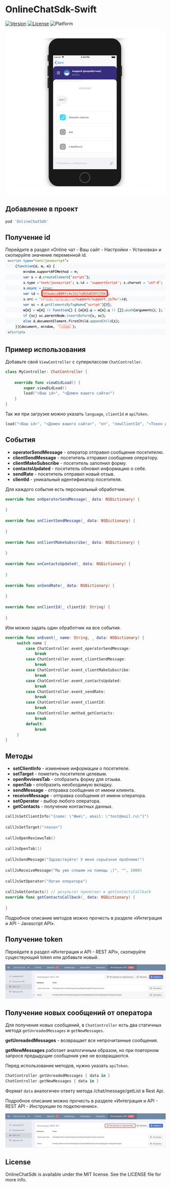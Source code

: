 # OnlineChatSdk-Swift
[![Version](https://img.shields.io/cocoapods/v/OnlineChatSdk.svg?style=flat)](https://cocoapods.org/pods/OnlineChatSdk)
[![License](https://img.shields.io/cocoapods/l/OnlineChatSdk.svg?style=flat)](https://cocoapods.org/pods/OnlineChatSdk)
![Platform](https://img.shields.io/cocoapods/p/SwiftMessages.svg?style=flat)

![](https://github.com/bekannax/OnlineChatSdk-Swift/blob/master/images/2020-08-18_17-43-31.png?raw=true)

## Добавление в проект
```ruby
pod 'OnlineChatSdk'
```

## Получение id
Перейдите в раздел «Online чат - Ваш сайт - Настройки - Установка» и скопируйте значение переменной id.
![](https://github.com/bekannax/OnlineChatSdk-Android/blob/master/images/2019-03-21_16-53-28.png?raw=true)

## Пример использования
Добавьте свой `ViewController` с суперклассом `ChatController`. 
```swift
class MyController: ChatController {
    
    override func viewDidLoad() {
        super.viewDidLoad()
        load("<Ваш id>", "<Домен вашего сайта>")
    }
}
```
Так же при загрузке можно указать `language`, `clientId` и `apiToken`.
```swift
load("<Ваш id>", "<Домен вашего сайта>", "en", "newClientId", "<Токен для доступа к Rest Api>")
```

## События
 * **operatorSendMessage** - оператор отправил сообщение посетителю.
 * **clientSendMessage** - посетитель отправил сообщение оператору.
 * **clientMakeSubscribe** - посетитель заполнил форму.
 * **contactsUpdated** - посетитель обновил информацию о себе.
 * **sendRate** - посетитель отправил новый отзыв.
 * **clientId** - уникальный идентификатор посетителя.

Для каждого события есть персональный обработчик.
```swift
override func onOperatorSendMessage(_ data: NSDictionary) {

}

override func onClientSendMessage(_ data: NSDictionary) {

}

override func onClientMakeSubscribe(_ data: NSDictionary) {

}

override func onContactsUpdated(_ data: NSDictionary) {

}

override func onSendRate(_ data: NSDictionary) {

}

override func onClientId(_ clientId: String) {

}
```
Или можно задать один обработчик на все события.
```swift
override func onEvent(_ name: String, _ data: NSDictionary) {
     switch name {
         case ChatController.event_operatorSendMessage:
             break
         case ChatController.event_clientSendMessage:
             break
         case ChatController.event_clientMakeSubscribe:
             break
         case ChatController.event_contactsUpdated:
             break
         case ChatController.event_sendRate:
             break
         case ChatController.event_clientId:
             break
         case ChatController.method_getContacts:
             break
         default:
             break
     }
}
```

## Методы
 * **setClientInfo** - изменение информации о посетителе.
 * **setTarget** - пометить посетителя целевым.
 * **openReviewsTab** - отобразить форму для отзыва.
 * **openTab** - отобразить необходимую вкладку.
 * **sendMessage** - отправка сообщения от имени клиента.
 * **receiveMessage** - отправка сообщения от имени оператора.
 * **setOperator** - выбор любого оператора.
 * **getContacts** - получение контактных данных.

```swift
callJsSetClientInfo("{name: \"Имя\", email: \"test@mail.ru\"}")

callJsSetTarget("reason")

callJsOpenReviewsTab()

callJsOpenTab(1)

callJsSendMessage("Здравствуйте! У меня серьёзная проблема!")

callJsReceiveMessage("Мы уже спешим на помощь ;)", "", 2000)

callJsSetOperator("Логин оператора")

callJsGetContacts() // результат прилетает в getContactsCallback
override func getContactsCallback(_ data: NSDictionary) {
        
}
```
Подробное описание методов можно прочесть в разделе «Интеграция и API - Javascript API».

## Получение token
Перейдите в раздел «Интеграция и API - REST API», скопируйте существующий token или добавьте новый.

![](https://github.com/bekannax/OnlineChatSdk-Android/blob/master/images/2019-04-01_18-32-22.png?raw=true)

## Получение новых сообщений от оператора
Для получения новых сообщений, в `ChatController` есть два статичных метода `getUnreadedMessages` и `getNewMessages`.

**getUnreadedMessages** - возвращает все непрочитанные сообщения.

**getNewMessages** работает аналогичным образом, но при повторном запросе предыдущие сообщения уже не возвращаются. 

Перед использование методов, нужно указать `apiToken`.

```swift
ChatController.getUnreadedMessages { data in }
ChatController.getNewMessages { data in }
```
Формат `data` аналогичен ответу метода /chat/message/getList в Rest Api.

Подробное описание можно прочесть в разделе «Интеграция и API - REST API - Инструкции по подключению».

![](https://github.com/bekannax/OnlineChatSdk-Android/blob/master/images/2020-08-14_19-05-48.png?raw=true)

## License

OnlineChatSdk is available under the MIT license. See the LICENSE file for more info.
